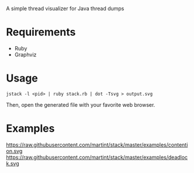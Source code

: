 A simple thread visualizer for Java thread dumps

# Requirements

* Ruby
* Graphviz

# Usage

    jstack -l <pid> | ruby stack.rb | dot -Tsvg > output.svg

Then, open the generated file with your favorite web browser.

# Examples

https://raw.githubusercontent.com/martint/stack/master/examples/contention.svg
https://raw.githubusercontent.com/martint/stack/master/examples/deadlock.svg
